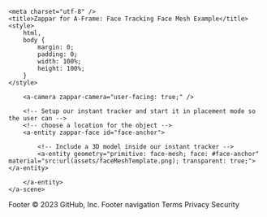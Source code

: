 <!DOCTYPE html>
<html>

<head>
    <script src="https://aframe.io/releases/1.2.0/aframe.min.js"></script>
    <script src="https://libs.zappar.com/zappar-aframe/2.0.0/zappar-aframe.js"></script>

    <meta charset="utf-8" />
    <title>Zappar for A-Frame: Face Tracking Face Mesh Example</title>
    <style>
        html,
        body {
            margin: 0;
            padding: 0;
            width: 100%;
            height: 100%;
        }
    </style>
</head>

<body>
    <a-scene>
        <!-- Ask user for camera permissions, display some text if permission is denied -->
        <a-entity zappar-permissions-ui id="permissions"></a-entity>
        <!-- shows a full-page dialog that informs the user they're using an unsupported browser -->
        <a-entity zappar-compatibility-ui id="compatibility"></a-entity>

        <a-camera zappar-camera="user-facing: true;" />

        <!-- Setup our instant tracker and start it in placement mode so the user can -->
        <!-- choose a location for the object -->
        <a-entity zappar-face id="face-anchor">

            <!-- Include a 3D model inside our instant tracker -->
            <a-entity geometry="primitive: face-mesh; face: #face-anchor" material="src:url(assets/faceMeshTemplate.png); transparent: true;"></a-entity>

        </a-entity>
    </a-scene>
</body>

</html>
Footer
© 2023 GitHub, Inc.
Footer navigation
Terms
Privacy
Security
